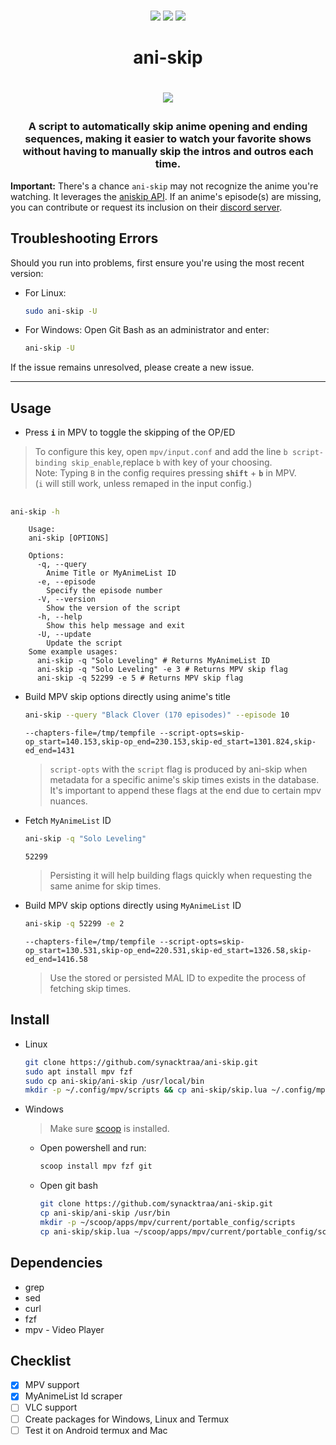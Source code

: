 <p align=center>
<br>
<a href="http://makeapullrequest.com"><img src="https://img.shields.io/badge/PRs-welcome-darkorange.svg"></a>
<img src="https://img.shields.io/badge/os-linux-darkorange">
<img src="https://img.shields.io/badge/os-windows-darkorange">
<br>
</p>

<h1 align="center">ani-skip<h1>

<p align="center">
<img src="https://media.tenor.com/CHVEROnz6hMAAAAC/asta-black-clover.gif">
</p>

<h3 align="center">
A script to automatically skip anime opening and ending sequences, making it easier to watch your favorite shows without having to manually skip the intros and outros each time.
</h3>

**Important:** There's a chance `ani-skip` may not recognize the anime you're watching. It leverages the [aniskip API](https://api.aniskip.com/api-docs). If an anime's episode(s) are missing, you can contribute or request its inclusion on their [discord server](https://discord.com/invite/UqT55CbrbE).

## Troubleshooting Errors

Should you run into problems, first ensure you're using the most recent version:

- For Linux:
  ```bash
  sudo ani-skip -U
  ```

- For Windows:
  Open Git Bash as an administrator and enter:
  ```bash
  ani-skip -U
  ```

If the issue remains unresolved, please create a new issue.

---

## Usage

- Press **`i`** in MPV to toggle the skipping of the OP/ED
> To configure this key, open `mpv/input.conf` and add the line `b script-binding skip_enable`,replace `b` with key of your choosing.\
 Note: Typing `B` in the config requires pressing **`shift`** + **`b`** in MPV. \
(`i` will still work, unless remaped in the input config.)
##

```sh
ani-skip -h
```
```
    Usage:
    ani-skip [OPTIONS]

    Options:
      -q, --query
        Anime Title or MyAnimeList ID
      -e, --episode
        Specify the episode number
      -V, --version
        Show the version of the script
      -h, --help
        Show this help message and exit
      -U, --update
        Update the script
    Some example usages:
      ani-skip -q "Solo Leveling" # Returns MyAnimeList ID
      ani-skip -q "Solo Leveling" -e 3 # Returns MPV skip flag
      ani-skip -q 52299 -e 5 # Returns MPV skip flag
```

- Build MPV skip options directly using anime's title
  ```sh
  ani-skip --query "Black Clover (170 episodes)" --episode 10
  ```
  ```
  --chapters-file=/tmp/tempfile --script-opts=skip-op_start=140.153,skip-op_end=230.153,skip-ed_start=1301.824,skip-ed_end=1431
  ```
  > `script-opts` with the `script` flag is produced by ani-skip when metadata for a specific anime's skip times exists in the database. It's important to append these flags at the end due to certain mpv nuances.

- Fetch `MyAnimeList` ID
  ```sh
  ani-skip -q "Solo Leveling"
  ```
  ```
  52299
  ```
  > Persisting it will help building flags quickly when requesting the same anime for skip times.

- Build MPV skip options directly using `MyAnimeList` ID
  ```sh
  ani-skip -q 52299 -e 2
  ```
  ```
  --chapters-file=/tmp/tempfile --script-opts=skip-op_start=130.531,skip-op_end=220.531,skip-ed_start=1326.58,skip-ed_end=1416.58
  ```
  > Use the stored or persisted MAL ID to expedite the process of fetching skip times.


## Install

- Linux
  ```sh
  git clone https://github.com/synacktraa/ani-skip.git
  sudo apt install mpv fzf  
  sudo cp ani-skip/ani-skip /usr/local/bin
  mkdir -p ~/.config/mpv/scripts && cp ani-skip/skip.lua ~/.config/mpv/scripts
  ```
  
- Windows
  > Make sure [scoop](https://scoop.sh/) is installed.
  - Open powershell and run:
    ```powershell
    scoop install mpv fzf git
    ```
  - Open git bash
    ```sh
    git clone https://github.com/synacktraa/ani-skip.git
    cp ani-skip/ani-skip /usr/bin
    mkdir -p ~/scoop/apps/mpv/current/portable_config/scripts
    cp ani-skip/skip.lua ~/scoop/apps/mpv/current/portable_config/scripts
    ```

## Dependencies
- grep
- sed
- curl
- fzf
- mpv - Video Player

## Checklist

- [x] MPV support
- [x] MyAnimeList Id scraper
- [ ] VLC support
- [ ] Create packages for Windows, Linux and Termux
- [ ] Test it on Android termux and Mac
